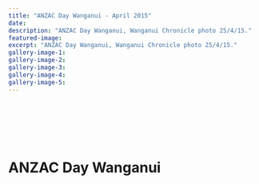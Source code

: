 ```yaml
---
title: "ANZAC Day Wanganui - April 2015"
date: 
description: "ANZAC Day Wanganui, Wanganui Chronicle photo 25/4/15."
featured-image: 
excerpt: "ANZAC Day Wanganui, Wanganui Chronicle photo 25/4/15."
gallery-image-1: 
gallery-image-2: 
gallery-image-3: 
gallery-image-4: 
gallery-image-5: 
---
```


<h1>&nbsp;</h1>
<p><img src=http://c1940652.r52.cf0.rackcdn.com/553ead64ff2a7c26bc0002c9/Wanganui-Anzac-Day-Service-2015.jpg alt="" /></p>
<h1>ANZAC Day Wanganui</h1>

